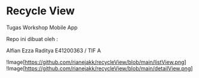 # Recycle View
 Tugas Workshop Mobile App

 Repo ini dibuat oleh :
 
 Alfian Ezza Raditya
 E41200363 / TIF A
 
 !Image[https://github.com/rianejakk/recycleView/blob/main/listView.png]
 !Image[https://github.com/rianejakk/recycleView/blob/main/detailView.png]
